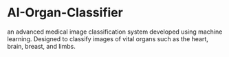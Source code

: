 # AI-Organ-Classifier
an advanced medical image classification system developed using machine learning. Designed to classify images of vital organs such as the heart, brain, breast, and limbs.
